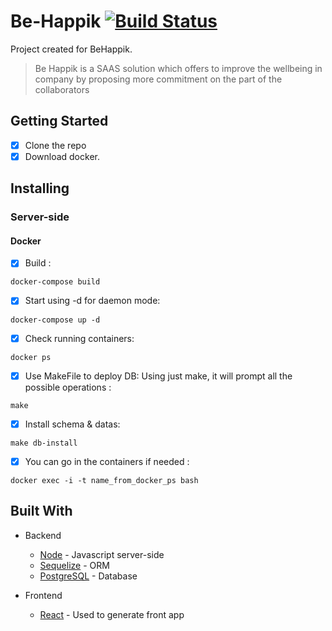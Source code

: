 
# Be-Happik [![Build Status](https://travis-ci.org/TimPrd/Be-Happik.svg?branch=DEV)](https://travis-ci.org/TimPrd/Be-Happik)

Project created for BeHappik.
> Be Happik is a SAAS solution which offers to improve the wellbeing in company by proposing more commitment on the part of the collaborators

## Getting Started

- [x] Clone the repo
- [x] Download docker.

## Installing

### Server-side

#### Docker 

- [x] Build : 
```
docker-compose build
```
- [x] Start using -d for daemon mode:  
```
docker-compose up -d
```
- [x] Check running containers:
```
docker ps
```
- [x] Use MakeFile to deploy DB: 
Using just make, it will prompt all the possible operations :

```
make 
```

- [x] Install schema & datas:

```
make db-install
```

- [x] You can go in the containers if needed :

```
docker exec -i -t name_from_docker_ps bash
```

## Built With

- Backend
  * [Node](https://nodejs.org/) - Javascript server-side
  * [Sequelize](http://docs.sequelizejs.com) - ORM
  * [PostgreSQL](https://www.postgresql.org/) - Database

- Frontend
  * [React](https://reactjs.org/) - Used to generate front app

